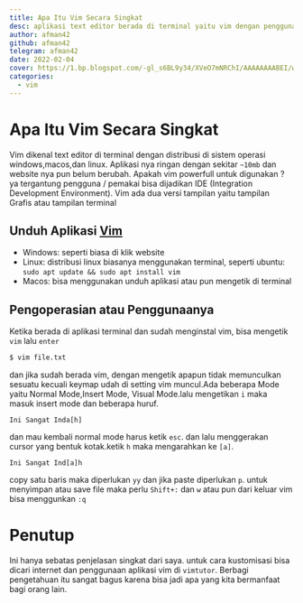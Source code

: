 ```yaml
---
title: Apa Itu Vim Secara Singkat
desc: aplikasi text editor berada di terminal yaitu vim dengan penggunaan dan konfigurasi tersendiri
author: afman42 
github: afman42
telegram: afman42
date: 2022-02-04
cover: https://1.bp.blogspot.com/-gl_s6BL9y34/XVeO7mNRChI/AAAAAAAABEI/wQ554bkHgs41eGC-1Ni-xmOPrm4n6ajWACLcBGAs/s1600/Vim_logo.png
categories:
  - vim
---
```


# Apa Itu Vim Secara Singkat

Vim dikenal text editor di terminal dengan distribusi di sistem operasi windows,macos,dan linux. Aplikasi nya ringan dengan sekitar `~10mb` dan website nya pun belum berubah. Apakah vim powerfull untuk digunakan ? ya tergantung pengguna / pemakai bisa dijadikan IDE (Integration Development Environment). Vim ada dua versi tampilan yaitu tampilan Grafis atau tampilan terminal

## Unduh Aplikasi [Vim](https://www.vim.org/download.php)

- Windows: seperti biasa di klik website 
- Linux: distribusi linux biasanya menggunakan terminal, seperti ubuntu: `sudo apt update && sudo apt install vim`
- Macos: bisa menggunakan unduh aplikasi atau pun mengetik di terminal

## Pengoperasian atau Penggunaanya

Ketika berada di aplikasi terminal dan sudah menginstal vim, bisa mengetik `vim` lalu `enter`

```bash
$ vim file.txt
```

dan jika sudah berada vim, dengan mengetik apapun tidak memunculkan sesuatu kecuali keymap udah di setting vim muncul.Ada beberapa Mode yaitu Normal Mode,Insert Mode, Visual Mode.lalu mengetikan `i` maka masuk insert mode dan beberapa huruf.

```
Ini Sangat Inda[h]
```

dan mau kembali normal mode harus ketik `esc`. dan lalu menggerakan cursor yang bentuk kotak.ketik `h` maka mengarahkan ke `[a]`.

```
Ini Sangat Ind[a]h
```

copy satu baris maka diperlukan `yy` dan jika paste diperlukan `p`. untuk menyimpan atau save file maka perlu `Shift+:` dan `w` atau pun dari keluar vim bisa menggunkan `:q`

# Penutup

Ini hanya sebatas penjelasan singkat dari saya. untuk cara kustomisasi bisa dicari internet dan penggunaan aplikasi vim di `vimtutor`. Berbagi pengetahuan itu sangat bagus karena bisa jadi apa yang kita bermanfaat bagi orang lain. 

